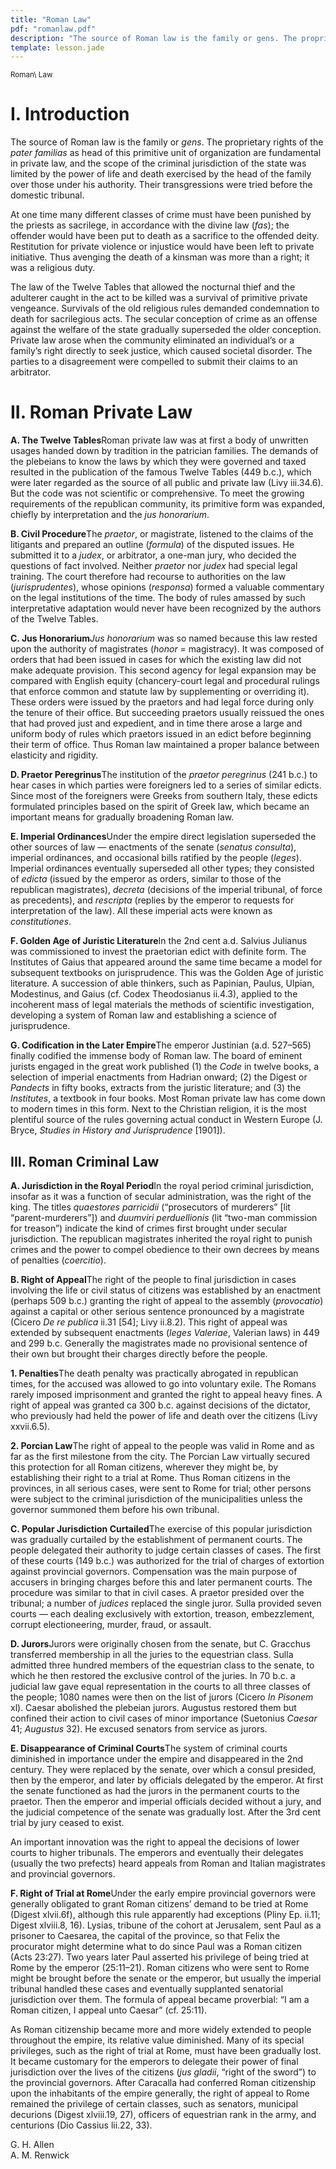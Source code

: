 ```yaml
---
title: "Roman Law"
pdf: "romanlaw.pdf"
description: "The source of Roman law is the family or gens. The proprietary rights of the pater familias as head of this primitive unit of organization are fundamental in private law, and the scope of the criminal jurisdiction of the state was limited by the power of life and death exercised by the head of the family over those under his authority."
template: lesson.jade
---
```



<sup>Roman\\ Law</sup>

I. Introduction
===============

The source of Roman law is the family or *gens*. The proprietary rights
of the *pater familias* as head of this primitive unit of organization
are fundamental in private law, and the scope of the criminal
jurisdiction of the state was limited by the power of life and death
exercised by the head of the family over those under his authority.
Their transgressions were tried before the domestic tribunal.

At one time many different classes of crime must have been punished by
the priests as sacrilege, in accordance with the divine law (*fas*); the
offender would have been put to death as a sacrifice to the offended
deity. Restitution for private violence or injustice would have been
left to private initiative. Thus avenging the death of a kinsman was
more than a right; it was a religious duty.

The law of the Twelve Tables that allowed the nocturnal thief and the
adulterer caught in the act to be killed was a survival of primitive
private vengeance. Survivals of the old religious rules demanded
condemnation to death for sacrilegious acts. The secular conception of
crime as an offense against the welfare of the state gradually
superseded the older conception. Private law arose when the community
eliminated an individual’s or a family’s right directly to seek justice,
which caused societal disorder. The parties to a disagreement were
compelled to submit their claims to an arbitrator.

II. Roman Private Law
=====================

**A. The Twelve Tables**Roman private law was at first a body of
unwritten usages handed down by tradition in the patrician families. The
demands of the plebeians to know the laws by which they were governed
and taxed resulted in the publication of the famous Twelve Tables (449
b.c.), which were later regarded as the source of all public and private
law (Livy iii.34.6). But the code was not scientific or comprehensive.
To meet the growing requirements of the republican community, its
primitive form was expanded, chiefly by interpretation and the *jus
honorarium*.

**B. Civil Procedure**The *praetor*, or magistrate, listened to the
claims of the litigants and prepared an outline (*formula*) of the
disputed issues. He submitted it to a *judex*, or arbitrator, a one-man
jury, who decided the questions of fact involved. Neither *praetor* nor
*judex* had special legal training. The court therefore had recourse to
authorities on the law (*jurisprudentes*), whose opinions (*responsa*)
formed a valuable commentary on the legal institutions of the time. The
body of rules amassed by such interpretative adaptation would never have
been recognized by the authors of the Twelve Tables.

**C. Jus Honorarium***Jus honorarium* was so named because this law
rested upon the authority of magistrates (*honor* = magistracy). It was
composed of orders that had been issued in cases for which the existing
law did not make adequate provision. This second agency for legal
expansion may be compared with English equity (chancery-court legal and
procedural rulings that enforce common and statute law by supplementing
or overriding it). These orders were issued by the praetors and had
legal force during only the tenure of their office. But succeeding
praetors usually reissued the ones that had proved just and expedient,
and in time there arose a large and uniform body of rules which praetors
issued in an edict before beginning their term of office. Thus Roman law
maintained a proper balance between elasticity and rigidity.

**D. Praetor Peregrinus**The institution of the *praetor peregrinus*
(241 b.c.) to hear cases in which parties were foreigners led to a
series of similar edicts. Since most of the foreigners were Greeks from
southern Italy, these edicts formulated principles based on the spirit
of Greek law, which became an important means for gradually broadening
Roman law.

**E. Imperial Ordinances**Under the empire direct legislation superseded
the other sources of law — enactments of the senate (*senatus
consulta*), imperial ordinances, and occasional bills ratified by the
people (*leges*). Imperial ordinances eventually superseded all other
types; they consisted of *edicta* (issued by the emperor as orders,
similar to those of the republican magistrates), *decreta* (decisions of
the imperial tribunal, of force as precedents), and *rescripta* (replies
by the emperor to requests for interpretation of the law). All these
imperial acts were known as *constitutiones*.

**F. Golden Age of Juristic Literature**In the 2nd cent a.d. Salvius
Julianus was commissioned to invest the praetorian edict with definite
form. The Institutes of Gaius that appeared around the same time became
a model for subsequent textbooks on jurisprudence. This was the Golden
Age of juristic literature. A succession of able thinkers, such as
Papinian, Paulus, Ulpian, Modestinus, and Gaius (cf. Codex Theodosianus
ii.4.3), applied to the incoherent mass of legal materials the methods
of scientific investigation, developing a system of Roman law and
establishing a science of jurisprudence.

**G. Codification in the Later Empire**The emperor Justinian (a.d.
527–565) finally codified the immense body of Roman law. The board of
eminent jurists engaged in the great work published (1) the *Code* in
twelve books, a selection of imperial enactments from Hadrian onward;
(2) the Digest or *Pandects* in fifty books, extracts from the juristic
literature; and (3) the *Institutes*, a textbook in four books. Most
Roman private law has come down to modern times in this form. Next to
the Christian religion, it is the most plentiful source of the rules
governing actual conduct in Western Europe (J. Bryce, *Studies in
History and Jurisprudence* [1901]).

III. Roman Criminal Law
-----------------------

**A. Jurisdiction in the Royal Period**In the royal period criminal
jurisdiction, insofar as it was a function of secular administration,
was the right of the king. The titles *quaestores parricidii*
(“prosecutors of murderers” [lit “parent-murderers”]) and *duumviri
perduellionis* (lit “two-man commission for treason”) indicate the kind
of crimes first brought under secular jurisdiction. The republican
magistrates inherited the royal right to punish crimes and the power to
compel obedience to their own decrees by means of penalties
(*coercitio*).

**B. Right of Appeal**The right of the people to final jurisdiction in
cases involving the life or civil status of citizens was established by
an enactment (perhaps 509 b.c.) granting the right of appeal to the
assembly (*provocatio*) against a capital or other serious sentence
pronounced by a magistrate (Cicero *De re publica* ii.31 [54]; Livy
ii.8.2). This right of appeal was extended by subsequent enactments
(*leges Valeriae*, Valerian laws) in 449 and 299 b.c. Generally the
magistrates made no provisional sentence of their own but brought their
charges directly before the people.

**1. Penalties**The death penalty was practically abrogated in
republican times, for the accused was allowed to go into voluntary
exile. The Romans rarely imposed imprisonment and granted the right to
appeal heavy fines. A right of appeal was granted ca 300 b.c. against
decisions of the dictator, who previously had held the power of life and
death over the citizens (Livy xxvii.6.5).

**2. Porcian Law**The right of appeal to the people was valid in Rome
and as far as the first milestone from the city. The Porcian Law
virtually secured this protection for all Roman citizens, wherever they
might be, by establishing their right to a trial at Rome. Thus Roman
citizens in the provinces, in all serious cases, were sent to Rome for
trial; other persons were subject to the criminal jurisdiction of the
municipalities unless the governor summoned them before his own
tribunal.

**C. Popular Jurisdiction Curtailed**The exercise of this popular
jurisdiction was gradually curtailed by the establishment of permanent
courts. The people delegated their authority to judge certain classes of
cases. The first of these courts (149 b.c.) was authorized for the trial
of charges of extortion against provincial governors. Compensation was
the main purpose of accusers in bringing charges before this and later
permanent courts. The procedure was similar to that in civil cases. A
praetor presided over the tribunal; a number of *judices* replaced the
single juror. Sulla provided seven courts — each dealing exclusively
with extortion, treason, embezzlement, corrupt electioneering, murder,
fraud, or assault.

**D. Jurors**Jurors were originally chosen from the senate, but C.
Gracchus transferred membership in all the juries to the equestrian
class. Sulla admitted three hundred members of the equestrian class to
the senate, to which he then restored the exclusive control of the
juries. In 70 b.c. a judicial law gave equal representation in the
courts to all three classes of the people; 1080 names were then on the
list of jurors (Cicero *In Pisonem* xl). Caesar abolished the plebeian
jurors. Augustus restored them but confined their action to civil cases
of minor importance (Suetonius *Caesar* 41; *Augustus* 32). He excused
senators from service as jurors.

**E. Disappearance of Criminal Courts**The system of criminal courts
diminished in importance under the empire and disappeared in the 2nd
century. They were replaced by the senate, over which a consul presided,
then by the emperor, and later by officials delegated by the emperor. At
first the senate functioned as had the jurors in the permanent courts to
the praetor. Then the emperor and imperial officials decided without a
jury, and the judicial competence of the senate was gradually lost.
After the 3rd cent trial by jury ceased to exist.

An important innovation was the right to appeal the decisions of lower
courts to higher tribunals. The emperors and eventually their delegates
(usually the two prefects) heard appeals from Roman and Italian
magistrates and provincial governors.

**F. Right of Trial at Rome**Under the early empire provincial governors
were generally obligated to grant Roman citizens’ demand to be tried at
Rome (Digest xlvii.6f), although this rule apparently had exceptions
(Pliny Ep. ii.11; Digest xlviii.8, 16). Lysias, tribune of the cohort at
Jerusalem, sent Paul as a prisoner to Caesarea, the capital of the
province, so that Felix the procurator might determine what to do since
Paul was a Roman citizen (Acts 23:27). Two years later Paul asserted his
privilege of being tried at Rome by the emperor (25:11–21). Roman
citizens who were sent to Rome might be brought before the senate or the
emperor, but usually the imperial tribunal handled these cases and
eventually supplanted senatorial jurisdiction over them. The formula of
appeal became proverbial: “I am a Roman citizen, I appeal unto Caesar”
(cf. 25:11).

As Roman citizenship became more and more widely extended to people
throughout the empire, its relative value diminished. Many of its
special privileges, such as the right of trial at Rome, must have been
gradually lost. It became customary for the emperors to delegate their
power of final jurisdiction over the lives of the citizens (*jus
gladii*, “right of the sword”) to the provincial governors. After
Caracalla had conferred Roman citizenship upon the inhabitants of the
empire generally, the right of appeal to Rome remained the privilege of
certain classes, such as senators, municipal decurions (Digest
xlviii.19, 27), officers of equestrian rank in the army, and centurions
(Dio Cassius lii.22, 33).

G. H. Allen  
A. M. Renwick

